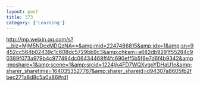```yaml
---
layout: post
title: 373
category: ['Learning']
---
```


http://mp.weixin.qq.com/s?__biz=MjM5NDcxMDQzNA==&amp;mid=2247486815&amp;idx=1&amp;sn=9452cc564b02439c1c608dc5729bb9c3&amp;chksm=a682db9291f55284c90389f073a979b4c977494dc06434468ff4fc690eff5b5f8e7d6f4b9342&amp;mpshare=1&amp;scene=1&amp;srcid=1224ljk4FD7WQXvgoYDHaU1e&amp;sharer_sharetime=1640353527767&amp;sharer_shareid=d94307a8605fb2fbec271a8d8c5a0a86#rd]


